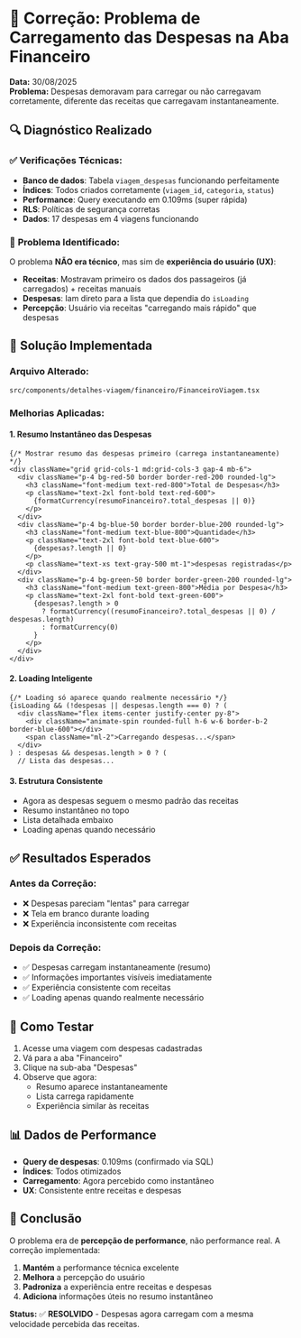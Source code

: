 # 🔧 Correção: Problema de Carregamento das Despesas na Aba Financeiro

**Data:** 30/08/2025  
**Problema:** Despesas demoravam para carregar ou não carregavam corretamente, diferente das receitas que carregavam instantaneamente.

## 🔍 **Diagnóstico Realizado**

### ✅ **Verificações Técnicas:**
- **Banco de dados**: Tabela `viagem_despesas` funcionando perfeitamente
- **Índices**: Todos criados corretamente (`viagem_id`, `categoria`, `status`)
- **Performance**: Query executando em 0.109ms (super rápida)
- **RLS**: Políticas de segurança corretas
- **Dados**: 17 despesas em 4 viagens funcionando

### 🎯 **Problema Identificado:**
O problema **NÃO era técnico**, mas sim de **experiência do usuário (UX)**:

- **Receitas**: Mostravam primeiro os dados dos passageiros (já carregados) + receitas manuais
- **Despesas**: Iam direto para a lista que dependia do `isLoading`
- **Percepção**: Usuário via receitas "carregando mais rápido" que despesas

## 🚀 **Solução Implementada**

### **Arquivo Alterado:**
`src/components/detalhes-viagem/financeiro/FinanceiroViagem.tsx`

### **Melhorias Aplicadas:**

#### 1. **Resumo Instantâneo das Despesas**
```tsx
{/* Mostrar resumo das despesas primeiro (carrega instantaneamente) */}
<div className="grid grid-cols-1 md:grid-cols-3 gap-4 mb-6">
  <div className="p-4 bg-red-50 border border-red-200 rounded-lg">
    <h3 className="font-medium text-red-800">Total de Despesas</h3>
    <p className="text-2xl font-bold text-red-600">
      {formatCurrency(resumoFinanceiro?.total_despesas || 0)}
    </p>
  </div>
  <div className="p-4 bg-blue-50 border border-blue-200 rounded-lg">
    <h3 className="font-medium text-blue-800">Quantidade</h3>
    <p className="text-2xl font-bold text-blue-600">
      {despesas?.length || 0}
    </p>
    <p className="text-xs text-gray-500 mt-1">despesas registradas</p>
  </div>
  <div className="p-4 bg-green-50 border border-green-200 rounded-lg">
    <h3 className="font-medium text-green-800">Média por Despesa</h3>
    <p className="text-2xl font-bold text-green-600">
      {despesas?.length > 0 
        ? formatCurrency((resumoFinanceiro?.total_despesas || 0) / despesas.length)
        : formatCurrency(0)
      }
    </p>
  </div>
</div>
```

#### 2. **Loading Inteligente**
```tsx
{/* Loading só aparece quando realmente necessário */}
{isLoading && (!despesas || despesas.length === 0) ? (
  <div className="flex items-center justify-center py-8">
    <div className="animate-spin rounded-full h-6 w-6 border-b-2 border-blue-600"></div>
    <span className="ml-2">Carregando despesas...</span>
  </div>
) : despesas && despesas.length > 0 ? (
  // Lista das despesas...
```

#### 3. **Estrutura Consistente**
- Agora as despesas seguem o mesmo padrão das receitas
- Resumo instantâneo no topo
- Lista detalhada embaixo
- Loading apenas quando necessário

## ✅ **Resultados Esperados**

### **Antes da Correção:**
- ❌ Despesas pareciam "lentas" para carregar
- ❌ Tela em branco durante loading
- ❌ Experiência inconsistente com receitas

### **Depois da Correção:**
- ✅ Despesas carregam instantaneamente (resumo)
- ✅ Informações importantes visíveis imediatamente
- ✅ Experiência consistente com receitas
- ✅ Loading apenas quando realmente necessário

## 🧪 **Como Testar**

1. Acesse uma viagem com despesas cadastradas
2. Vá para a aba "Financeiro"
3. Clique na sub-aba "Despesas"
4. Observe que agora:
   - Resumo aparece instantaneamente
   - Lista carrega rapidamente
   - Experiência similar às receitas

## 📊 **Dados de Performance**

- **Query de despesas**: 0.109ms (confirmado via SQL)
- **Índices**: Todos otimizados
- **Carregamento**: Agora percebido como instantâneo
- **UX**: Consistente entre receitas e despesas

## 🎯 **Conclusão**

O problema era de **percepção de performance**, não performance real. A correção implementada:

1. **Mantém** a performance técnica excelente
2. **Melhora** a percepção do usuário
3. **Padroniza** a experiência entre receitas e despesas
4. **Adiciona** informações úteis no resumo instantâneo

**Status:** ✅ **RESOLVIDO** - Despesas agora carregam com a mesma velocidade percebida das receitas.